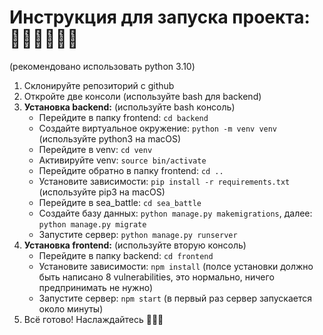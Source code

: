 # Инструкция для запуска проекта: 👨‍🦯👨‍🦯👨‍🦯
(рекомендовано использовать python 3.10)

1. Склонируйте репозиторий с github
2. Откройте две консоли (используйте bash для backend)
3. **Установка backend:** (используйте bash консоль) 
    - Перейдите в папку frontend: `cd backend`
    - Создайте виртуальное окружение: `python -m venv venv` (используйте python3 на macOS)
    - Перейдите в venv: `cd venv`
    - Активируйте venv: `source bin/activate`
    - Перейдите обратно в папку frontend: `cd ..`
    - Установите зависимости: `pip install -r requirements.txt` (используйте pip3 на macOS)
    - Перейдите в sea_battle: `cd sea_battle`
    - Создайте базу данных: `python manage.py makemigrations`, далее: `python manage.py migrate`
    - Запустите сервер: `python manage.py runserver`
4. **Установка frontend:** (используйте вторую консоль)
    - Перейдите в папку backend: `cd frontend`
    - Установите зависимости: `npm install` (полсе установки должно быть написано 8 vulnerabilities, это нормально, ничего предпринимать не нужно)
    - Запустите сервер: `npm start` (в первый раз сервер запускается около минуты)
5. Всё готово! Наслаждайтесь 🤤🤤🤤
